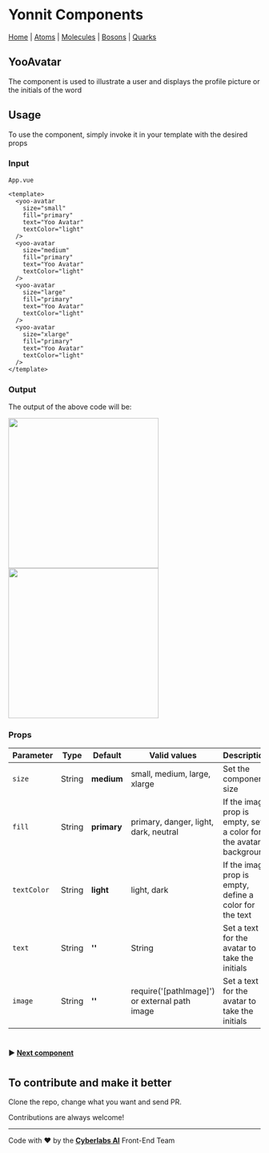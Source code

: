 # Yonnit Components

[Home](https://github.com/Yoonit-Labs/vue-yoonit-components/blob/development/README.md) | [Atoms](https://github.com/Yoonit-Labs/vue-yoonit-components/blob/feature/readme/README.md#atoms) | [Molecules](https://github.com/Yoonit-Labs/vue-yoonit-components/blob/feature/readme/README.md#molecules) | [Bosons](https://github.com/Yoonit-Labs/vue-yoonit-components/blob/feature/readme/README.md#bosons) | [Quarks](https://github.com/Yoonit-Labs/vue-yoonit-components/blob/feature/readme/README.md#quarks)

## YooAvatar

The component is used to illustrate a user and displays the profile picture or the initials of the word

## Usage

To use the component, simply invoke it in your template with the desired props

### Input
`App.vue`
```vue
<template>
  <yoo-avatar
    size="small"
    fill="primary"
    text="Yoo Avatar"
    textColor="light"
  />
  <yoo-avatar
    size="medium"
    fill="primary"
    text="Yoo Avatar"
    textColor="light"
  />
  <yoo-avatar
    size="large"
    fill="primary"
    text="Yoo Avatar"
    textColor="light"
  />
  <yoo-avatar
    size="xlarge"
    fill="primary"
    text="Yoo Avatar"
    textColor="light"
  />
</template>
```
### Output

The output of the above code will be:

<img src="../../../../public/readme-img/avatar.png" width="300">
<img src="../../../../public/readme-img/avatar-image.png" width="300">

### Props

| Parameter    | Type    | Default | Valid values                                    | Description                                                      | Required |
|------------- |---------|---------|-------------------------------------------------|------------------------------------------------------------------|----------|
| `size`       | String  | **medium**  | small, medium, large, xlarge                | Set the component size                                           | false    |
| `fill`       | String  | **primary** | primary, danger, light, dark, neutral       | If the image prop is empty, set a color for the avatar background| false    |
| `textColor`  | String  | **light**  | light, dark                                  | If the image prop is empty, define a color for the text          | false    |
| `text`       | String  |  **''**    | String                                        | Set a text for the avatar to take the initials                   | false    |
| `image`      | String  |  **''**    | require('[pathImage]') or external path image| Set a text for the avatar to take the initials                   | false    |

#

 #### :arrow_forward: [**Next component**](../Button/Readme.md)

#

## To contribute and make it better

Clone the repo, change what you want and send PR.

Contributions are always welcome!

---

Code with ❤ by the [**Cyberlabs AI**](https://cyberlabs.ai/) Front-End Team
